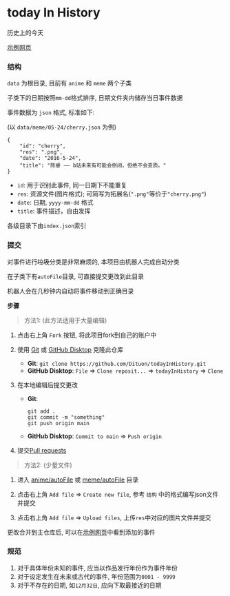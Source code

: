 # today In History
 
历史上的今天

[示例网页](https://dituon.github.io/todayInHistory/)

### 结构

`data` 为根目录, 目前有 `anime` 和 `meme` 两个子类

子类下的日期按照`mm-dd`格式排序, 日期文件夹内储存当日事件数据

事件数据为 `json` 格式, 标准如下: 

(以 `data/meme/05-24/cherry.json` 为例)

```
{
    "id": "cherry",
    "res": ".png",
    "date": "2016-5-24",
    "title": "陈睿 —— b站未来有可能会倒闭，但绝不会变质。"
}
```

- `id`: 用于识别此事件, 同一日期下不能重复
- `res`: 资源文件(图片格式); 可简写为拓展名(`".png"`等价于`"cherry.png"`)
- `date`: 日期, `yyyy-mm-dd` 格式
- `title`: 事件描述，自由发挥

各级目录下由`index.json`索引

### 提交

对事件进行~~垃圾~~分类是非常麻烦的, 本项目由机器人完成自动分类

在子类下有`autoFile`目录, 可直接提交更改到此目录

机器人会在几秒钟内自动将事件移动到正确目录

**步骤**

> 方法1: (此方法适用于大量编辑)

1. 点击右上角 `Fork` 按钮, 将此项目fork到自己的账户中

2. 使用 [Git](https://git-scm.com/) 或 [GitHub Disktop](https://desktop.github.com/) 克隆此仓库
    - **Git**: `git clone https://github.com/Dituon/todayInHistory.git`
    - **GitHub Disktop**: `File` => `Clone reposit...` => `todayInHistory` => `Clone`

3. 在本地编辑后提交更改
    - **Git**: 
         ```
        git add .
        git commit -m "something"
        git push origin main
        ```
    - **GitHub Disktop**: `Commit to main` => `Push origin`

4. 提交[Pull requests](https://github.com/Dituon/todayInHistory/compare)

> 方法2: (少量文件)

1. 进入 [anime/autoFile](https://github.com/Dituon/todayInHistory/new/main/data/anime/autoFile) 或 [meme/autoFile](https://github.com/Dituon/todayInHistory/new/main/data/meme/autoFile) 目录

2. 点击右上角 `Add file` => `Create new file`, 参考 `结构` 中的格式编写json文件并提交

3. 点击右上角 `Add file` => `Upload files`, 上传`res`中对应的图片文件并提交

更改合并到主仓库后, 可以在[示例网页](https://dituon.github.io/todayInHistory/)中看到添加的事件

### 规范

1. 对于具体年份未知的事件, 应当以作品发行年份作为事件年份
2. 对于设定发生在未来或古代的事件, 年份范围为`0001 - 9999`
3. 对于不存在的日期, 如`12月32日`, 应向下取最接近的日期